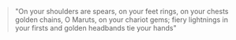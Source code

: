 > "On your shoulders are spears, on your feet rings, on your chests golden chains, O Maruts, on your chariot gems; fiery lightnings in your firsts and golden headbands tie your hands" 